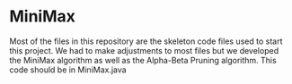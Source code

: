 # MiniMax

Most of the files in this repository are the skeleton code files used to start this project. We had to make adjustments to most files 
but we developed the MiniMax algorithm as well as the Alpha-Beta Pruning algorithm. This code should be in MiniMax.java
